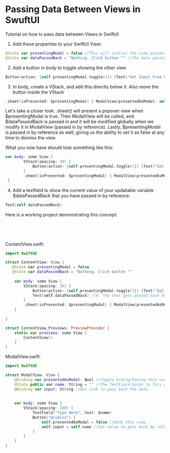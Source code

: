 # Passing Data Between Views in SwuftUI
Tutorial on how to pass data between Views in SwiftUI

1. Add these properties to your SwiftUI View:
```Swift
@State var presentingModal = false //This will control the view presentation
@State var dataPassedBack = "Nothing. Click button ^" //The data passed back wil show up here
```

2. Add a button in body to toggle showing the other view
```Swift
Button(action: {self.presentingModal.toggle()}) {Text("Get Input From Other View")}
```

3. In body, create a VStack, and add this directly below it. Also move the button inside the VStack
```Swift
.sheet(isPresented: $presentingModal) { ModalView(presentedAsModal: self.$presentingModal, input: self.$dataPassedBack) }
```
Let's take a closer look: .sheet() will present a popover view when $presentingModal is true. Then ModalView will be called, and $dataPassedBack is passed in and it will be modified globally when we modify it in ModalView (passed in by reference). Lastly, $presentingModal is passed in by reference as well, giving us the ability to set it as false at any time to dismiss the view.

What you now have should look something like this:

```Swift
var body: some View {
        VStack(spacing: 30) {
            Button(action: {self.presentingModal.toggle()}) {Text("Get Input From Other View")}
        }
        .sheet(isPresented: $presentingModal) { ModalView(presentedAsModal: self.$presentingModal, input: self.$dataPassedBack) } //3. Present View on toggle and pass in eventName
 }
```

4. Add a textfield to show the current value of your updatable variable $dataPassedBack that you have passed in by reference.

```Swift
Text(self.dataPassedBack)
```

Here is a working project demonstrating this concept:

<p>&nbsp;</p>
<p>&nbsp;</p>

ContentView.swift:
```swift
import SwiftUI

struct ContentView: View {
   @State var presentingModal = false
   @State var dataPassedBack = "Nothing. Click button ^"
    
    var body: some View {
        VStack(spacing: 30) {
            Button(action: {self.presentingModal.toggle()}) {Text("Get Input From Other View")}
            Text(self.dataPassedBack) //4. The text gets passed back here
        }
        .sheet(isPresented: $presentingModal) { ModalView(presentedAsModal: self.$presentingModal, input: self.$dataPassedBack) }
    }
    
}

struct ContentView_Previews: PreviewProvider {
    static var previews: some View {
        ContentView()
    }
}
```

ModalView.swift:
```swift
import SwiftUI

struct ModalView: View {
    @Binding var presentedAsModal: Bool //Toggle hiding/howing this view
    @State public var name: String = "" //The TextField binds to this and saves its text here
    @Binding var input: String //Our link to pass back the data
    
    
    var body: some View {
        VStack(spacing: 100) {
            TextField("Type Here", text: $name)
            Button("Dismiss") {
                self.presentedAsModal = false //Hide this view
                self.input = self.name //Set value to pass back by reference
            }
        }
    }
}
```
